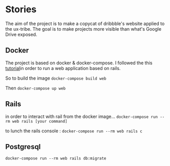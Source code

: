 # Stories

The aim of the project is to make a copycat of dribbble's website applied to the ux-tribe. The goal is to make projects more visible than what's Google Drive exposed.

## Docker
The project is based on docker & docker-compose. I followed the this [tutorial](https://medium.com/firehydrant-io/developing-a-ruby-on-rails-app-with-docker-compose-d75b20334634)in order to run a web application based on rails.

So to build the image
`docker-compose build web`

Then
`docker-compose up web`

## Rails
in order to interact with rail from the docker image...
`docker-compose run --rm web rails [your command]`

to lunch the rails console :
`docker-compose run --rm web rails c`

## Postgresql
`docker-compose run --rm web rails db:migrate`
